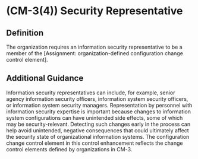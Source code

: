 
# (CM-3(4)) Security Representative

## Definition

The organization requires an information security representative to be a member of the [Assignment: organization-defined configuration change control element].

## Additional Guidance

Information security representatives can include, for example, senior agency information security officers, information system security officers, or information system security managers. Representation by personnel with information security expertise is important because changes to information system configurations can have unintended side effects, some of which may be security-relevant. Detecting such changes early in the process can help avoid unintended, negative consequences that could ultimately affect the security state of organizational information systems. The configuration change control element in this control enhancement reflects the change control elements defined by organizations in CM-3.
